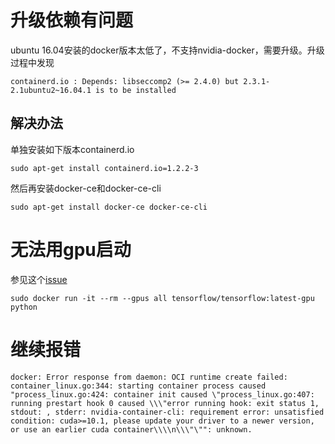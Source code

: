 # 升级依赖有问题
ubuntu 16.04安装的docker版本太低了，不支持nvidia-docker，需要升级。升级过程中发现
```
containerd.io : Depends: libseccomp2 (>= 2.4.0) but 2.3.1-2.1ubuntu2~16.04.1 is to be installed
```

## 解决办法
单独安装如下版本containerd.io
```
sudo apt-get install containerd.io=1.2.2-3
```
然后再安装docker-ce和docker-ce-cli
```
sudo apt-get install docker-ce docker-ce-cli
```

# 无法用gpu启动
参见这个[issue](https://github.com/NVIDIA/nvidia-docker/issues/838)
```
sudo docker run -it --rm --gpus all tensorflow/tensorflow:latest-gpu python
```

# 继续报错
```
docker: Error response from daemon: OCI runtime create failed: container_linux.go:344: starting container process caused "process_linux.go:424: container init caused \"process_linux.go:407: running prestart hook 0 caused \\\"error running hook: exit status 1, stdout: , stderr: nvidia-container-cli: requirement error: unsatisfied condition: cuda>=10.1, please update your driver to a newer version, or use an earlier cuda container\\\\n\\\"\"": unknown.
```
